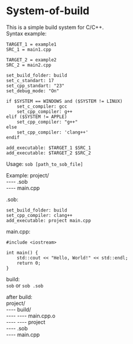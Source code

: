 # System-of-build

This is a simple build system for C/C++.\
Syntax example:
```
TARGET_1 = example1
SRC_1 = main1.cpp

TARGET_2 = example2
SRC_2 = main2.cpp

set_build_folder: build
set_c_standart: 17
set_cpp_standart: "23"
set_debug_mode: "On"

if $SYSTEM == WINDOWS and ($SYSTEM != LINUX)
	set_c_compiler: gcc
	set_cpp_compiler: g++
elif ($SYSTEM != APPLE)
	set_cpp_compiler: "g++"
else
	set_cpp_compiler: 'clang++'
endif

add_executable: $TARGET_1 $SRC_1
add_executable: $TARGET_2 $SRC_2
```

Usage:
`sob [path_to_sob_file]`

Example:
project/\
---- .sob\
---- main.cpp

.sob:
```
set_build_folder: build
set_cpp_compiler: clang++
add_executable: project main.cpp
```

main.cpp:
```
#include <iostream>

int main() {
    std::cout << "Hello, World!" << std::endl;
    return 0;
}
```

build:\
`sob` or `sob .sob`

after build:\
project/\
---- build/\
---- ---- main.cpp.o\
---- ---- project\
---- .sob\
---- main.cpp
